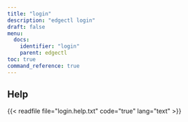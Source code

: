 ```yaml
---
title: "login"
description: "edgectl login"
draft: false
menu:
  docs:
    identifier: "login"
    parent: edgectl
toc: true
command_reference: true
---
```


## Help

{{< readfile file="login.help.txt" code="true" lang="text" >}}
